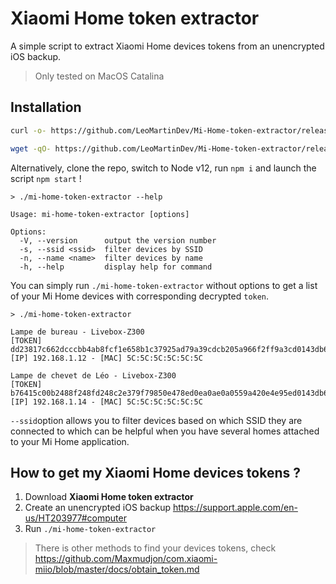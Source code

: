 # Xiaomi Home token extractor

A simple script to extract Xiaomi Home devices tokens from an unencrypted iOS backup.

> Only tested on MacOS Catalina

## Installation

```sh
curl -o- https://github.com/LeoMartinDev/Mi-Home-token-extractor/releases/latest/download/mi-home-token-extractor-linux | bash
```
```sh
wget -qO- https://github.com/LeoMartinDev/Mi-Home-token-extractor/releases/latest/download/mi-home-token-extractor-linux | bash
```

Alternatively, clone the repo, switch to Node v12, run `npm i` and launch the script `npm start` !

```
> ./mi-home-token-extractor --help

Usage: mi-home-token-extractor [options]

Options:
  -V, --version      output the version number
  -s, --ssid <ssid>  filter devices by SSID
  -n, --name <name>  filter devices by name
  -h, --help         display help for command
```

You can simply run `./mi-home-token-extractor` without options to get a list of your Mi Home devices with corresponding decrypted `token`.

```
> ./mi-home-token-extractor 

Lampe de bureau - Livebox-Z300
[TOKEN] dd23817c662dcccbb4ab8fcf1e658b1c37925ad79a39cdcb205a966f2ff9a3cd0143db63ee66b0cdff9f69917680151e
[IP] 192.168.1.12 - [MAC] 5C:5C:5C:5C:5C:5C

Lampe de chevet de Léo - Livebox-Z300
[TOKEN] b76415c00b2488f248fd248c2e379f79850e478ed0ea0ae0a0559a420e4e95ed0143db63ee66b0cdff9f69917680151e
[IP] 192.168.1.14 - [MAC] 5C:5C:5C:5C:5C:5C
```

`--ssid`option allows you to filter devices based on which SSID they are connected to which can be helpful when you have several homes attached to your Mi Home application.

## How to get my Xiaomi Home devices tokens ?

1. Download __Xiaomi Home token extractor__
2. Create an unencrypted iOS backup https://support.apple.com/en-us/HT203977#computer
3. Run `./mi-home-token-extractor`

> There is other methods to find your devices tokens, check https://github.com/Maxmudjon/com.xiaomi-miio/blob/master/docs/obtain_token.md
